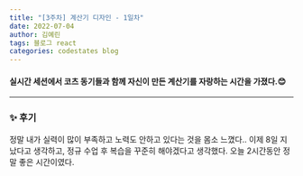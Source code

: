 ```yaml
---
title: "[3주차] 계산기 디자인 - 1일차"
date: 2022-07-04
author: 김예린
tags: 블로그 react
categories: codestates blog
---
```


#### 실시간 세션에서 코츠 동기들과 함께 자신이 만든 계산기를 자랑하는 시간을 가졌다.😊
***

### ✨ 후기

정말 내가 실력이 많이 부족하고 노력도 안하고 있다는 것을 몸소 느꼈다..
이제 8일 지났다고 생각하고, 정규 수업 후 복습을 꾸준히 해야겠다고 생각했다.
오늘 2시간동안 정말 좋은 시간이였다.